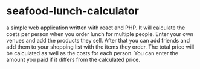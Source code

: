 # seafood-lunch-calculator
a simple web application written with react and PHP. It will calculate the costs per person when you order lunch for multiple people. Enter your own venues and add the products they sell. After that you can add friends and add them to your shopping list with the items they order. The total price will be calculated as well as the costs for each person. You can enter the amount you paid if it differs from the calculated price. 
